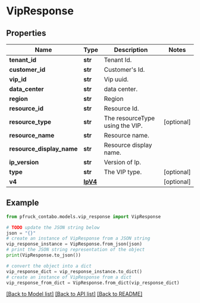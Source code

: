 # VipResponse


## Properties

Name | Type | Description | Notes
------------ | ------------- | ------------- | -------------
**tenant_id** | **str** | Tenant Id. | 
**customer_id** | **str** | Customer&#39;s Id. | 
**vip_id** | **str** | Vip uuid. | 
**data_center** | **str** | data center. | 
**region** | **str** | Region | 
**resource_id** | **str** | Resource Id. | 
**resource_type** | **str** | The resourceType using the VIP. | [optional] 
**resource_name** | **str** | Resource name. | 
**resource_display_name** | **str** | Resource display name. | 
**ip_version** | **str** | Version of Ip. | 
**type** | **str** | The VIP type. | [optional] 
**v4** | [**IpV4**](IpV4.md) |  | [optional] 

## Example

```python
from pfruck_contabo.models.vip_response import VipResponse

# TODO update the JSON string below
json = "{}"
# create an instance of VipResponse from a JSON string
vip_response_instance = VipResponse.from_json(json)
# print the JSON string representation of the object
print(VipResponse.to_json())

# convert the object into a dict
vip_response_dict = vip_response_instance.to_dict()
# create an instance of VipResponse from a dict
vip_response_from_dict = VipResponse.from_dict(vip_response_dict)
```
[[Back to Model list]](../README.md#documentation-for-models) [[Back to API list]](../README.md#documentation-for-api-endpoints) [[Back to README]](../README.md)


